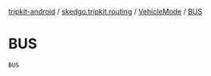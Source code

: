[tripkit-android](../../index.md) / [skedgo.tripkit.routing](../index.md) / [VehicleMode](index.md) / [BUS](./-b-u-s.md)

# BUS

`BUS`